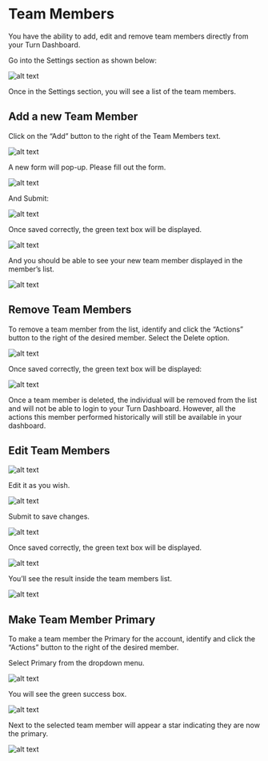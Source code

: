 # Team Members
You have the ability to add, edit and remove team members directly from your Turn Dashboard.

Go into the Settings section as shown below:

![alt text](https://www.turning.io/static/partner-dashboard/settings-button.png)

Once in the Settings section, you will see a list of the team members.

## Add a new Team Member
Click on the “Add” button to the right of the Team Members text.

![alt text](https://www.turning.io/static/partner-dashboard/add-team-member-button.png)

A new form will pop-up. Please fill out the form.

![alt text](https://www.turning.io/static/partner-dashboard/new-team-member-form-filled.png)

And Submit:

![alt text](https://www.turning.io/static/partner-dashboard/submit-new-team-member.png)

Once saved correctly, the green text box will be displayed.

![alt text](https://www.turning.io/static/partner-dashboard/team-member-create-notification.png)

And you should be able to see your new team member displayed in the member’s list.

![alt text](https://www.turning.io/static/partner-dashboard/team-member-on-list.png)

## Remove Team Members
To remove a team member from the list, identify and click the “Actions” button to the right of the desired member. Select the Delete option.

![alt text](https://www.turning.io/static/partner-dashboard/delete-team-member-option.png)

Once saved correctly, the green text box will be displayed:

![alt text](https://www.turning.io/static/partner-dashboard/team-member-deleted-notification.png)

Once a team member is deleted, the individual will be removed from the list and will not be able to login to your Turn Dashboard. However, all the actions this member performed historically will still be available in your dashboard.

## Edit Team Members
![alt text](https://www.turning.io/static/partner-dashboard/edit-team-member-option.png)

Edit it as you wish.

![alt text](https://www.turning.io/static/partner-dashboard/edit-team-member-form-filled.png)

Submit to save changes.

![alt text](https://www.turning.io/static/partner-dashboard/submit-edit-team-member.png)

Once saved correctly, the green text box will be displayed.

![alt text](https://www.turning.io/static/partner-dashboard/team-member-updated-notification.png)

You’ll see the result inside the team members list.

![alt text](https://www.turning.io/static/partner-dashboard/team-member-on-list-just-modified.png)

## Make Team Member Primary
To make a team member the Primary for the account, identify and click the “Actions” button to the right of the desired member.

Select Primary from the dropdown menu.

![alt text](https://www.turning.io/static/partner-dashboard/make-primary-option.png)

You will see the green success box.

![alt text](https://www.turning.io/static/partner-dashboard/team-member-made-primary-notification.png)

Next to the selected team member will appear a star indicating they are now the primary.

![alt text](https://www.turning.io/static/partner-dashboard/primary-team-member.png)